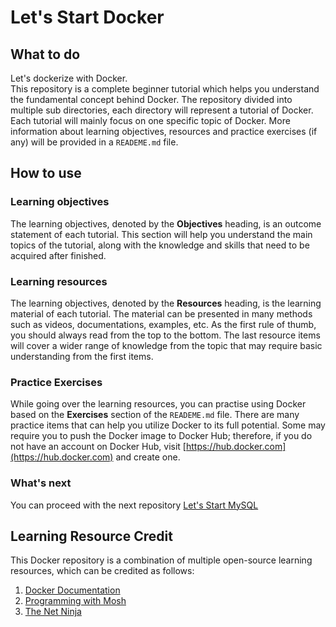 # Let's Start Docker


## What to do
Let's dockerize with Docker. \
This repository is a complete beginner tutorial which helps you understand the fundamental concept behind Docker.
The repository divided into multiple sub directories, each directory will represent a tutorial of Docker.
Each tutorial will mainly focus on one specific topic of Docker. More information about learning objectives, 
resources and practice exercises (if any) will be provided in a `READEME.md` file. 


## How to use
### Learning objectives
The learning objectives, denoted by the **Objectives** heading, is an outcome statement of each tutorial. 
This section will help you understand the main topics of the tutorial, along with the knowledge and skills that need to
be acquired after finished.

### Learning resources
The learning objectives, denoted by the **Resources** heading, is the learning material of each tutorial. The material 
can be presented in many methods such as videos, documentations, examples, etc. As the first rule of thumb, 
you should always read from the top to the bottom. The last resource items will cover a wider 
range of knowledge from the topic that may require basic understanding from the first items.

### Practice Exercises
While going over the learning resources, you can practise using Docker based on the **Exercises** section of the `READEME.md` file.
There are many practice items that can help you utilize Docker to its full potential. Some may require you to push 
the Docker image to Docker Hub; therefore, if you do not have an account on Docker Hub, 
visit [https://hub.docker.com](https://hub.docker.com) and create one.

### What's next
You can proceed with the next repository [Let's Start MySQL](https://github.com/dinhtp/lets-start-mysql)


## Learning Resource Credit
This Docker repository is a combination of multiple open-source learning resources, which can be credited as follows:
1. [Docker Documentation](https://docs.docker.com)
2. [Programming with Mosh](https://www.youtube.com/c/programmingwithmosh)
3. [The Net Ninja](https://www.youtube.com/c/TheNetNinja)
